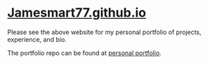 # [Jamesmart77.github.io](https://jamesmart77.github.io/portfolio "James Martineau")

Please see the above website for my personal portfolio of projects, experience, and bio.

The portfolio repo can be found at [personal portfolio](https://github.com/jamesmart77/portfolio-v2).
